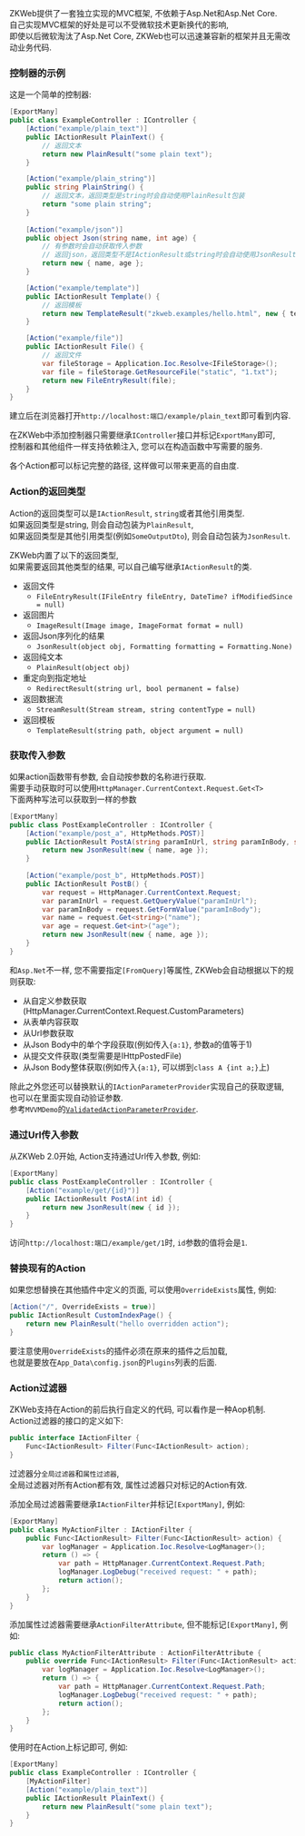 ZKWeb提供了一套独立实现的MVC框架, 不依赖于Asp.Net和Asp.Net Core.<br/>
自己实现MVC框架的好处是可以不受微软技术更新换代的影响,<br/>
即使以后微软淘汰了Asp.Net Core, ZKWeb也可以迅速兼容新的框架并且无需改动业务代码.<br/>

### 控制器的示例

这是一个简单的控制器:

``` csharp
[ExportMany]
public class ExampleController : IController {
	[Action("example/plain_text")]
	public IActionResult PlainText() {
		// 返回文本
		return new PlainResult("some plain text");
	}

	[Action("example/plain_string")]
	public string PlainString() {
		// 返回文本，返回类型是string时会自动使用PlainResult包装
		return "some plain string";
	}
	
	[Action("example/json")]
	public object Json(string name, int age) {
		// 有参数时会自动获取传入参数
		// 返回json，返回类型不是IActionResult或string时会自动使用JsonResult包装
		return new { name, age };
	}

	[Action("example/template")]
	public IActionResult Template() {
		// 返回模板
		return new TemplateResult("zkweb.examples/hello.html", new { text = "World" });
	}

	[Action("example/file")]
	public IActionResult File() {
		// 返回文件
		var fileStorage = Application.Ioc.Resolve<IFileStorage>();
		var file = fileStorage.GetResourceFile("static", "1.txt");
		return new FileEntryResult(file);
	}
}
```

建立后在浏览器打开`http://localhost:端口/example/plain_text`即可看到内容.

在ZKWeb中添加控制器只需要继承`IController`接口并标记`ExportMany`即可,<br/>
控制器和其他组件一样支持依赖注入, 您可以在构造函数中写需要的服务.<br/>

各个Action都可以标记完整的路径, 这样做可以带来更高的自由度.<br/>

### Action的返回类型

Action的返回类型可以是`IActionResult`, `string`或者其他引用类型.<br/>
如果返回类型是string, 则会自动包装为`PlainResult`,<br/>
如果返回类型是其他引用类型(例如`SomeOutputDto`), 则会自动包装为`JsonResult`.<br/>

ZKWeb内置了以下的返回类型,</br>
如果需要返回其他类型的结果, 可以自己编写继承`IActionResult`的类.</br>

- 返回文件
	- `FileEntryResult(IFileEntry fileEntry, DateTime? ifModifiedSince = null)`
- 返回图片
	- `ImageResult(Image image, ImageFormat format = null)`
- 返回Json序列化的结果
	- `JsonResult(object obj, Formatting formatting = Formatting.None)`
- 返回纯文本
	- `PlainResult(object obj)`
- 重定向到指定地址
	- `RedirectResult(string url, bool permanent = false)`
- 返回数据流
	- `StreamResult(Stream stream, string contentType = null)`
- 返回模板
	- `TemplateResult(string path, object argument = null)`

### 获取传入参数

如果action函数带有参数, 会自动按参数的名称进行获取.<br/>
需要手动获取时可以使用`HttpManager.CurrentContext.Request.Get<T>`<br/>
下面两种写法可以获取到一样的参数<br/>

``` csharp
[ExportMany]
public class PostExampleController : IController {
	[Action("example/post_a", HttpMethods.POST)]
	public IActionResult PostA(string paramInUrl, string paramInBody, string name, int age) {
		return new JsonResult(new { name, age });
	}
	
	[Action("example/post_b", HttpMethods.POST)]
	public IActionResult PostB() {
		var request = HttpManager.CurrentContext.Request;
		var paramInUrl = request.GetQueryValue("paramInUrl");
		var paramInBody = request.GetFormValue("paramInBody");
		var name = request.Get<string>("name");
		var age = request.Get<int>("age");
		return new JsonResult(new { name, age });
	}
}
```

和`Asp.Net`不一样, 您不需要指定`[FromQuery]`等属性, ZKWeb会自动根据以下的规则获取:<br/>

- 从自定义参数获取(HttpManager.CurrentContext.Request.CustomParameters)
- 从表单内容获取
- 从Url参数获取
- 从Json Body中的单个字段获取(例如传入`{a:1}`, 参数a的值等于1)
- 从提交文件获取(类型需要是IHttpPostedFile)
- 从Json Body整体获取(例如传入`{a:1}`, 可以绑到`class A {int a;}`上)

除此之外您还可以替换默认的`IActionParameterProvider`实现自己的获取逻辑,<br/>
也可以在里面实现自动验证参数.<br/>
参考`MVVMDemo`的[`ValidatedActionParameterProvider`](https://github.com/zkweb-framework/ZKWeb.MVVMDemo/blob/master/src/ZKWeb.MVVMPlugins/MVVM.Common.Base/src/Components/ActionParameterProviders/ValidatedActionParameterProvider.cs).

### 通过Url传入参数

从ZKWeb 2.0开始, Action支持通过Url传入参数, 例如:<br/>

``` csharp
[ExportMany]
public class PostExampleController : IController {
	[Action("example/get/{id}")]
	public IActionResult PostA(int id) {
		return new JsonResult(new { id });
	}
}
```

访问`http://localhost:端口/example/get/1`时, `id`参数的值将会是`1`.

### 替换现有的Action

如果您想替换在其他插件中定义的页面, 可以使用`OverrideExists`属性, 例如:<br/>

``` csharp
[Action("/", OverrideExists = true)]
public IActionResult CustomIndexPage() {
	return new PlainResult("hello overridden action");
}
```

要注意使用`OverrideExists`的插件必须在原来的插件之后加载,<br/>
也就是要放在`App_Data\config.json`的`Plugins`列表的后面.

### Action过滤器

ZKWeb支持在Action的前后执行自定义的代码, 可以看作是一种Aop机制.<br/>
Action过滤器的接口的定义如下:<br/>

``` csharp
public interface IActionFilter {
	Func<IActionResult> Filter(Func<IActionResult> action);
}
```

过滤器分`全局过滤器`和`属性过滤器`,<br/>
全局过滤器对所有Action都有效, 属性过滤器只对标记的Action有效.

添加全局过滤器需要继承`IActionFilter`并标记`[ExportMany]`, 例如:<br/>

``` csharp
[ExportMany]
public class MyActionFilter : IActionFilter {
	public Func<IActionResult> Filter(Func<IActionResult> action) {
		var logManager = Application.Ioc.Resolve<LogManager>();
		return () => {
			var path = HttpManager.CurrentContext.Request.Path;
			logManager.LogDebug("received request: " + path);
			return action();
		};
	}
}
```

添加属性过滤器需要继承`ActionFilterAttribute`, 但不能标记`[ExportMany]`, 例如:<br/>

``` csharp
public class MyActionFilterAttribute : ActionFilterAttribute {
	public override Func<IActionResult> Filter(Func<IActionResult> action) {
		var logManager = Application.Ioc.Resolve<LogManager>();
		return () => {
			var path = HttpManager.CurrentContext.Request.Path;
			logManager.LogDebug("received request: " + path);
			return action();
		};
	}
}
```

使用时在Action上标记即可, 例如:<br/>

``` csharp
[ExportMany]
public class ExampleController : IController {
	[MyActionFilter]
	[Action("example/plain_text")]
	public IActionResult PlainText() {
		return new PlainResult("some plain text");
	}
}
```
